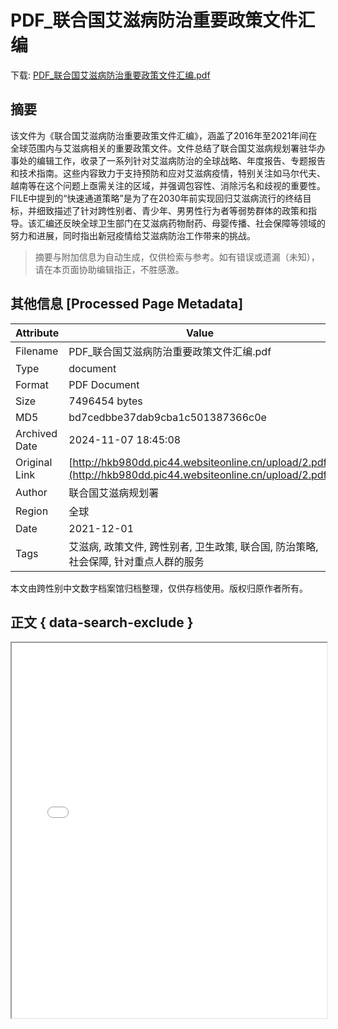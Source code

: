 # PDF_联合国艾滋病防治重要政策文件汇编

<!-- tcd_download_link -->
下载: <a href="../PDF_联合国艾滋病防治重要政策文件汇编.pdf" download>PDF_联合国艾滋病防治重要政策文件汇编.pdf</a>
<!-- tcd_download_link_end -->

## 摘要

<!-- tcd_abstract -->
该文件为《联合国艾滋病防治重要政策文件汇编》，涵盖了2016年至2021年间在全球范围内与艾滋病相关的重要政策文件。文件总结了联合国艾滋病规划署驻华办事处的编辑工作，收录了一系列针对艾滋病防治的全球战略、年度报告、专题报告和技术指南。这些内容致力于支持预防和应对艾滋病疫情，特别关注如马尔代夫、越南等在这个问题上亟需关注的区域，并强调包容性、消除污名和歧视的重要性。FILE中提到的“快速通道策略”是为了在2030年前实现回归艾滋病流行的终结目标，并细致描述了针对跨性别者、青少年、男男性行为者等弱势群体的政策和指导。该汇编还反映全球卫生部门在艾滋病药物耐药、母婴传播、社会保障等领域的努力和进展，同时指出新冠疫情给艾滋病防治工作带来的挑战。

<!-- tcd_abstract_end -->

> 摘要与附加信息为自动生成，仅供检索与参考。如有错误或遗漏（未知），请在本页面协助编辑指正，不胜感激。

## 其他信息 [Processed Page Metadata]

| Attribute       | Value                                  |
|-----------------|----------------------------------------|
| Filename        | PDF_联合国艾滋病防治重要政策文件汇编.pdf                             |
| Type            | document                                 |
| Format          | PDF Document                               |
| Size            | 7496454 bytes                           |
| MD5             | bd7cedbbe37dab9cba1c501387366c0e                                  |
| Archived Date   | 2024-11-07 18:45:08                             |
| Original Link   | [http://hkb980dd.pic44.websiteonline.cn/upload/2.pdf](http://hkb980dd.pic44.websiteonline.cn/upload/2.pdf)                         |
| Author          | 联合国艾滋病规划署                               |
| Region          | 全球                               |
| Date            | 2021-12-01                                 |
| Tags            | 艾滋病, 政策文件, 跨性别者, 卫生政策, 联合国, 防治策略, 社会保障, 针对重点人群的服务                                 |

本文由跨性别中文数字档案馆归档整理，仅供存档使用。版权归原作者所有。


## 正文 { data-search-exclude }

<!-- tcd_main_text -->
<iframe src="../PDF_联合国艾滋病防治重要政策文件汇编.pdf" width="100%" height="600px">
    <p>无法显示PDF，请下载查看。</p>
</iframe>
<!-- tcd_main_text_end -->

